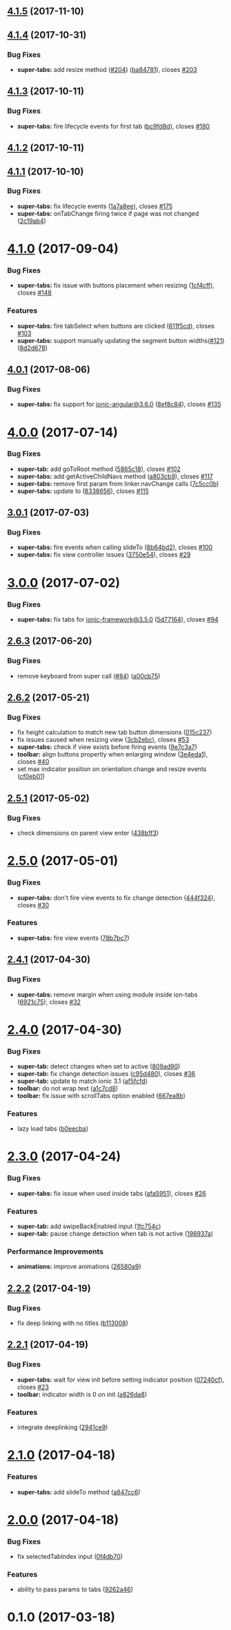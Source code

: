 <a name="4.1.5"></a>
## [4.1.5](https://github.com/zyra/ionic2-super-tabs/compare/v4.1.4...v4.1.5) (2017-11-10)



<a name="4.1.4"></a>
## [4.1.4](https://github.com/zyra/ionic2-super-tabs/compare/v4.1.3...v4.1.4) (2017-10-31)


### Bug Fixes

* **super-tabs:** add resize method ([#204](https://github.com/zyra/ionic2-super-tabs/issues/204)) ([ba84781](https://github.com/zyra/ionic2-super-tabs/commit/ba84781)), closes [#203](https://github.com/zyra/ionic2-super-tabs/issues/203)



<a name="4.1.3"></a>
## [4.1.3](https://github.com/zyra/ionic2-super-tabs/compare/v4.1.2...v4.1.3) (2017-10-11)


### Bug Fixes

* **super-tabs:** fire lifecycle events for first tab ([bc9fd8d](https://github.com/zyra/ionic2-super-tabs/commit/bc9fd8d)), closes [#180](https://github.com/zyra/ionic2-super-tabs/issues/180)



<a name="4.1.2"></a>
## [4.1.2](https://github.com/zyra/ionic2-super-tabs/compare/v4.1.1...v4.1.2) (2017-10-11)



<a name="4.1.1"></a>
## [4.1.1](https://github.com/zyra/ionic2-super-tabs/compare/v4.1.0...v4.1.1) (2017-10-10)


### Bug Fixes

* **super-tabs:** fix lifecycle events ([1a7a8ee](https://github.com/zyra/ionic2-super-tabs/commit/1a7a8ee)), closes [#175](https://github.com/zyra/ionic2-super-tabs/issues/175)
* **super-tabs:** onTabChange firing twice if page was not changed ([2c19ab4](https://github.com/zyra/ionic2-super-tabs/commit/2c19ab4))



<a name="4.1.0"></a>
# [4.1.0](https://github.com/zyra/ionic2-super-tabs/compare/v4.0.1...v4.1.0) (2017-09-04)


### Bug Fixes

* **super-tabs:** fix issue with buttons placement when resizing ([1cf4cff](https://github.com/zyra/ionic2-super-tabs/commit/1cf4cff)), closes [#148](https://github.com/zyra/ionic2-super-tabs/issues/148)


### Features

* **super-tabs:** fire tabSelect when buttons are clicked ([611f5cd](https://github.com/zyra/ionic2-super-tabs/commit/611f5cd)), closes [#103](https://github.com/zyra/ionic2-super-tabs/issues/103)
* **super-tabs:** support manually updating the segment button widths([#121](https://github.com/zyra/ionic2-super-tabs/issues/121)) ([8d2d678](https://github.com/zyra/ionic2-super-tabs/commit/8d2d678))



<a name="4.0.1"></a>
## [4.0.1](https://github.com/zyra/ionic2-super-tabs/compare/v4.0.0...v4.0.1) (2017-08-06)


### Bug Fixes

* **super-tabs:** fix support for ionic-angular@3.6.0 ([8ef8c84](https://github.com/zyra/ionic2-super-tabs/commit/8ef8c84)), closes [#135](https://github.com/zyra/ionic2-super-tabs/issues/135)



<a name="4.0.0"></a>
# [4.0.0](https://github.com/zyra/ionic2-super-tabs/compare/v3.0.1...v4.0.0) (2017-07-14)


### Bug Fixes

* **super-tab:** add goToRoot method ([5865c18](https://github.com/zyra/ionic2-super-tabs/commit/5865c18)), closes [#102](https://github.com/zyra/ionic2-super-tabs/issues/102)
* **super-tabs:** add getActiveChildNavs method ([a803cb9](https://github.com/zyra/ionic2-super-tabs/commit/a803cb9)), closes [#117](https://github.com/zyra/ionic2-super-tabs/issues/117)
* **super-tabs:** remove first param from linker.navChange calls ([7c5cc0b](https://github.com/zyra/ionic2-super-tabs/commit/7c5cc0b))
* **super-tabs:** update  to ([8338656](https://github.com/zyra/ionic2-super-tabs/commit/8338656)), closes [#115](https://github.com/zyra/ionic2-super-tabs/issues/115)



<a name="3.0.1"></a>
## [3.0.1](https://github.com/zyra/ionic2-super-tabs/compare/v3.0.0...v3.0.1) (2017-07-03)


### Bug Fixes

* **super-tabs:** fire events when calling slideTo ([8b64bd2](https://github.com/zyra/ionic2-super-tabs/commit/8b64bd2)), closes [#100](https://github.com/zyra/ionic2-super-tabs/issues/100)
* **super-tabs:** fix view controller issues ([3750e54](https://github.com/zyra/ionic2-super-tabs/commit/3750e54)), closes [#29](https://github.com/zyra/ionic2-super-tabs/issues/29)



<a name="3.0.0"></a>
# [3.0.0](https://github.com/zyra/ionic2-super-tabs/compare/v2.6.3...v3.0.0) (2017-07-02)


### Bug Fixes

* **super-tabs:** fix tabs for ionic-framework@3.5.0 ([5d77164](https://github.com/zyra/ionic2-super-tabs/commit/5d77164)), closes [#94](https://github.com/zyra/ionic2-super-tabs/issues/94)



<a name="2.6.3"></a>
## [2.6.3](https://github.com/zyra/ionic2-super-tabs/compare/v2.6.2...v2.6.3) (2017-06-20)


### Bug Fixes

* remove keyboard from super call ([#84](https://github.com/zyra/ionic2-super-tabs/issues/84)) ([a00cb75](https://github.com/zyra/ionic2-super-tabs/commit/a00cb75))



<a name="2.6.2"></a>
## [2.6.2](https://github.com/zyra/ionic2-super-tabs/compare/v2.6.1...v2.6.2) (2017-05-21)


### Bug Fixes

* fix height calculation to match new tab button dimensions ([015c237](https://github.com/zyra/ionic2-super-tabs/commit/015c237))
* fix issues caused when resizing view ([3cb2ebc](https://github.com/zyra/ionic2-super-tabs/commit/3cb2ebc)), closes [#53](https://github.com/zyra/ionic2-super-tabs/issues/53)
* **super-tabs:** check if view exists before firing events ([9e7c3a7](https://github.com/zyra/ionic2-super-tabs/commit/9e7c3a7))
* **toolbar:** align buttons propertly when enlarging window ([3e4eda1](https://github.com/zyra/ionic2-super-tabs/commit/3e4eda1)), closes [#40](https://github.com/zyra/ionic2-super-tabs/issues/40)
* set max indicator position on orientation change and resize events ([cf0eb01](https://github.com/zyra/ionic2-super-tabs/commit/cf0eb01))



<a name="2.5.1"></a>
## [2.5.1](https://github.com/zyra/ionic2-super-tabs/compare/v2.5.0...v2.5.1) (2017-05-02)


### Bug Fixes

* check dimensions on parent view enter ([438b1f3](https://github.com/zyra/ionic2-super-tabs/commit/438b1f3))



<a name="2.5.0"></a>
# [2.5.0](https://github.com/zyra/ionic2-super-tabs/compare/v2.4.1...v2.5.0) (2017-05-01)


### Bug Fixes

* **super-tabs:** don't fire view events to fix change detection ([444f324](https://github.com/zyra/ionic2-super-tabs/commit/444f324)), closes [#30](https://github.com/zyra/ionic2-super-tabs/issues/30)


### Features

* **super-tabs:** fire view events ([78b7bc7](https://github.com/zyra/ionic2-super-tabs/commit/78b7bc7))



<a name="2.4.1"></a>
## [2.4.1](https://github.com/zyra/ionic2-super-tabs/compare/v2.4.0...v2.4.1) (2017-04-30)


### Bug Fixes

* **super-tabs:** remove margin when using module inside ion-tabs ([6921c75](https://github.com/zyra/ionic2-super-tabs/commit/6921c75)), closes [#32](https://github.com/zyra/ionic2-super-tabs/issues/32)



<a name="2.4.0"></a>
# [2.4.0](https://github.com/zyra/ionic2-super-tabs/compare/v2.3.3...v2.4.0) (2017-04-30)


### Bug Fixes

* **super-tab:** detect changes when set to active ([809ad90](https://github.com/zyra/ionic2-super-tabs/commit/809ad90))
* **super-tab:** fix change detection issues ([c95d480](https://github.com/zyra/ionic2-super-tabs/commit/c95d480)), closes [#36](https://github.com/zyra/ionic2-super-tabs/issues/36)
* **super-tab:** update to match ionic 3.1 ([af5fcfd](https://github.com/zyra/ionic2-super-tabs/commit/af5fcfd))
* **toolbar:** do not wrap text ([a1c7cd8](https://github.com/zyra/ionic2-super-tabs/commit/a1c7cd8))
* **toolbar:** fix issue with scrollTabs option enabled ([667ea8b](https://github.com/zyra/ionic2-super-tabs/commit/667ea8b))


### Features

* lazy load tabs ([b0eecba](https://github.com/zyra/ionic2-super-tabs/commit/b0eecba))



<a name="2.3.0"></a>
# [2.3.0](https://github.com/zyra/ionic2-super-tabs/compare/v2.2.2...v2.3.0) (2017-04-24)


### Bug Fixes

* **super-tabs:** fix issue when used inside tabs ([afa5951](https://github.com/zyra/ionic2-super-tabs/commit/afa5951)), closes [#26](https://github.com/zyra/ionic2-super-tabs/issues/26)


### Features

* **super-tab:** add swipeBackEnabled input ([1fc754c](https://github.com/zyra/ionic2-super-tabs/commit/1fc754c))
* **super-tab:** pause change detection when tab is not active ([198937a](https://github.com/zyra/ionic2-super-tabs/commit/198937a))


### Performance Improvements

* **animations:** improve animations ([26580a9](https://github.com/zyra/ionic2-super-tabs/commit/26580a9))



<a name="2.2.2"></a>
## [2.2.2](https://github.com/zyra/ionic2-super-tabs/compare/v2.2.1...v2.2.2) (2017-04-19)


### Bug Fixes

* fix deep linking with no titles ([b113008](https://github.com/zyra/ionic2-super-tabs/commit/b113008))



<a name="2.2.1"></a>
## [2.2.1](https://github.com/zyra/ionic2-super-tabs/compare/v2.1.0...v2.2.1) (2017-04-19)


### Bug Fixes

* **super-tabs:** wait for view init before setting indicator position ([07240cf](https://github.com/zyra/ionic2-super-tabs/commit/07240cf)), closes [#23](https://github.com/zyra/ionic2-super-tabs/issues/23)
* **toolbar:** indicator width is 0 on init ([a826da8](https://github.com/zyra/ionic2-super-tabs/commit/a826da8))


### Features

* integrate deeplinking ([2941ce9](https://github.com/zyra/ionic2-super-tabs/commit/2941ce9))



<a name="2.1.0"></a>
# [2.1.0](https://github.com/zyra/ionic2-super-tabs/compare/v2.0.0...v2.1.0) (2017-04-18)


### Features

* **super-tabs:** add slideTo method ([a847cc6](https://github.com/zyra/ionic2-super-tabs/commit/a847cc6))



<a name="2.0.0"></a>
# [2.0.0](https://github.com/zyra/ionic2-super-tabs/compare/v0.1.0...v2.0.0) (2017-04-18)


### Bug Fixes

* fix selectedTabIndex input ([0f4db70](https://github.com/zyra/ionic2-super-tabs/commit/0f4db70))


### Features

* ability to pass params to tabs ([9262a46](https://github.com/zyra/ionic2-super-tabs/commit/9262a46))



<a name="0.1.0"></a>
# 0.1.0 (2017-03-18)



